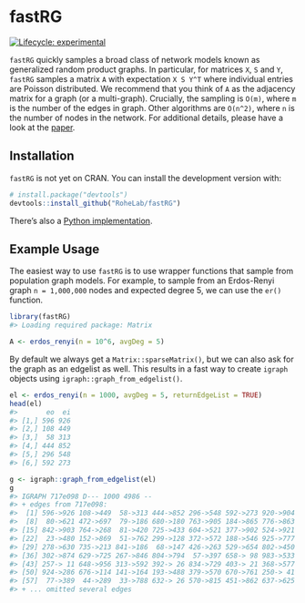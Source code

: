 
<!-- README.md is generated from README.Rmd. Please edit that file -->

# fastRG

<!-- badges: start -->

[![Lifecycle:
experimental](https://img.shields.io/badge/lifecycle-experimental-orange.svg)](https://www.tidyverse.org/lifecycle/#experimental)
<!-- badges: end -->

`fastRG` quickly samples a broad class of network models known as
generalized random product graphs. In particular, for matrices `X`, `S`
and `Y`, `fastRG` samples a matrix `A` with expectation `X S Y^T` where
individual entries are Poisson distributed. We recommend that you think
of `A` as the adjacency matrix for a graph (or a multi-graph).
Crucially, the sampling is `O(m)`, where `m` is the number of the edges
in graph. Other algorithms are `O(n^2)`, where `n` is the number of
nodes in the network. For additional details, please have a look at the
[paper](https://arxiv.org/abs/1703.02998).

## Installation

`fastRG` is not yet on CRAN. You can install the development version
with:

``` r
# install.package("devtools")
devtools::install_github("RoheLab/fastRG")
```

There’s also a [Python
implementation](https://github.com/yunjhongwu/matrix-routines/blob/master/fastRG.py).

## Example Usage

The easiest way to use `fastRG` is to use wrapper functions that sample
from population graph models. For example, to sample from an Erdos-Renyi
graph `n = 1,000,000` nodes and expected degree 5, we can use the `er()`
function.

``` r
library(fastRG)
#> Loading required package: Matrix

A <- erdos_renyi(n = 10^6, avgDeg = 5)
```

By default we always get a `Matrix::sparseMatrix()`, but we can also ask
for the graph as an edgelist as well. This results in a fast way to
create `igraph` objects using `igraph::graph_from_edgelist()`.

``` r
el <- erdos_renyi(n = 1000, avgDeg = 5, returnEdgeList = TRUE)
head(el)
#>       eo  ei
#> [1,] 596 926
#> [2,] 108 449
#> [3,]  58 313
#> [4,] 444 852
#> [5,] 296 548
#> [6,] 592 273
```

``` r
g <- igraph::graph_from_edgelist(el)
g
#> IGRAPH 717e098 D--- 1000 4986 -- 
#> + edges from 717e098:
#>  [1] 596->926 108->449  58->313 444->852 296->548 592->273 920->904
#>  [8]  80->621 472->697  79->186 680->180 763->905 184->865 776->863
#> [15] 842->903 764->268  81->420 725->433 604->521 377->902 524->921
#> [22]  23->480 152->869  51->762 299->128 372->572 188->546 925->777
#> [29] 278->630 735->213 841->186  68->147 426->263 529->654 802->450
#> [36] 302->874 629->725 267->846 804->794  57->397 658-> 98 983->533
#> [43] 257-> 11 648->956 313->592 392-> 26 834->729 403-> 21 368->577
#> [50] 924->286 676->114 141->164 193->488 379->570 670->761 250-> 41
#> [57]  77->389  44->289  33->788 632-> 26 570->815 451->862 637->625
#> + ... omitted several edges
```
